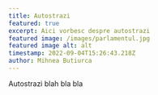 ```yaml
---
title: Autostrazi
featured: true
excerpt: Aici vorbesc despre autostrazi
featured image: /images/parlamentul.jpg
featured image alt: alt
timestamp: 2022-09-04T15:26:43.218Z
author: Mihnea Butiurca
---
```

Autostrazi blah bla bla